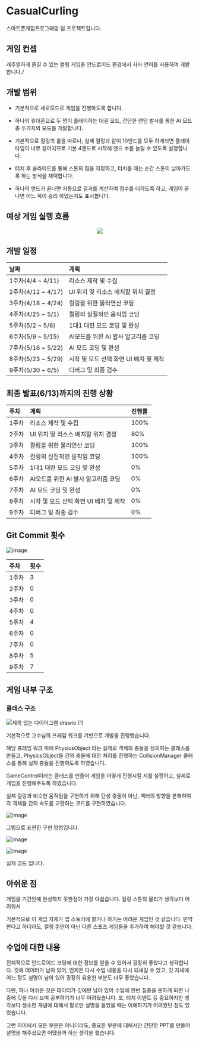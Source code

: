 # CasualCurling

스마트폰게임프로그래밍 텀 프로젝트입니다.

## 게임 컨셉

캐주얼하게 즐길 수 있는 컬링 게임을 안드로이드 환경에서 자바 언어를 사용하여 개발합니다./

## 개발 범위

 * 기본적으로 세로모드로 게임을 진행하도록 합니다.

 * 하나의 휴대폰으로 두 명이 플레이하는 대결 모드, 간단한 랜덤 발사를 통한 AI 모드 총 두가지의 모드를 개발합니다.

 * 기본적으로 컬링의 룰을 따르나, 실제 컬링과 같이 10엔드를 모두 하게되면 플레이 타임이 너무 길어지므로 기본 4엔드로 시작해 엔드 수를 늘릴 수 있도록 설정합니다.

 * 터치 후 슬라이드를 통해 스톤의 힘을 지정하고, 터치를 때는 순간 스톤이 날아가도록 하는 방식을 채택합니다.

 * 하나의 엔드가 끝나면 자동으로 결과를 계산하여 점수를 더하도록 하고, 게임이 끝나면 어느 쪽이 승리 하였는지도 표시합니다.

## 예상 게임 실행 흐름
<p align="center">
  <img src="https://user-images.githubusercontent.com/34495894/229641808-03586413-cb52-4dd9-99e1-9d53bc8a4b98.PNG">
</p>

## 개발 일정

|날짜|계획|
|:---|:--------------------|
|1주차(4/4 ~ 4/11)|리소스 제작 및 수집|
|2주차(4/12 ~ 4/17)|UI 위치 및 리소스 배치할 위치 결정|
|3주차(4/18 ~ 4/24)|컬링을 위한 물리연산 코딩|
|4주차(4/25 ~ 5/1)|컬링의 실질적인 움직임 코딩|
|5주차(5/2 ~ 5/8)|1대1 대련 모드 코딩 및 완성|
|6주차(5/9 ~ 5/15)|AI모드를 위한 AI 발사 알고리즘 코딩|
|7주차(5/16 ~ 5/22)|AI 모드 코딩 및 완성|
|8주차(5/23 ~ 5/29)|시작 및 모드 선택 화면 UI 배치 및 제작|
|9주차(5/30 ~ 6/5)|디버그 및 최종 검수|







## 최종 발표(6/13)까지의 진행 상황

|주차|계획|진행률|
|:---|:---|:---|
|1주차|리소스 제작 및 수집|100%|
|2주차|UI 위치 및 리소스 배치할 위치 결정|80%|
|3주차|컬링을 위한 물리연산 코딩|100%|
|4주차|컬링의 실질적인 움직임 코딩|100%|
|5주차|1대1 대련 모드 코딩 및 완성|0%|
|6주차|AI모드를 위한 AI 발사 알고리즘 코딩|0%|
|7주차|AI 모드 코딩 및 완성|0%|
|8주차|시작 및 모드 선택 화면 UI 배치 및 제작|0%|
|9주차|디버그 및 최종 검수|0%|








## Git Commit 횟수

![image](https://github.com/sadending82/CasualCurling/assets/34495894/6eda4b6e-3048-4efd-9699-d95e8dad70ad)


|주차|횟수|
|:---|:---|
|1주차|3|
|2주차|0|
|3주차|0|
|4주차|0|
|5주차|4|
|6주차|0|
|7주차|0|
|8주차|5|
|9주차|7|



## 게임 내부 구조

### 클래스 구조

![제목 없는 다이어그램 drawio (1)](https://github.com/sadending82/CasualCurling/assets/34495894/e410b1f9-a501-4eed-9ad6-1909cac467ef)


기본적으로 교수님의 프레임 워크를 기반으로 개발을 진행했습니다.

해당 프레임 워크 위에 PhysicsObject 라는 실제로 객체의 충돌을 정의하는 클래스를 만들고, PhysicsObject들 간의 충돌에 대한 처리를 진행하는 CollisionManager 클래스를 통해 실제 충돌을 진행하도록 하였습니다.

GameControl이라는 클래스를 만들어 게임을 어떻게 진행시킬 지를 설정하고, 실제로 게임을 진행해주도록 하였습니다.



실제 컬링과 비슷한 움직임을 구현하기 위해 탄성 충돌이 아닌, 벡터의 방향을 분해하여 각 객체들 간의 속도를 교환하는 코드를 구현하였습니다.

![image](https://github.com/sadending82/CasualCurling/assets/34495894/e577e54b-bb1d-4cd8-8431-6d4c5bc95197)

그림으로 표현한 구현 방법입니다.



![image](https://github.com/sadending82/CasualCurling/assets/34495894/f374543b-c655-4fba-bf14-d10dc988ef43)

![image](https://github.com/sadending82/CasualCurling/assets/34495894/ecbf8704-f5d4-477f-8783-1855c43af233)


실제 코드 입니다.



## 아쉬운 점

게임을 기간안에 완성하지 못한점이 가장 아쉽습니다. 컬링 스톤의 물리가 생각보다 어려워서 

기본적으로 이 게임 자체가 앱 스토어에 팔거나 하기는 어려운 게임인 것 같습니다. 만약 판다고 하더라도, 컬링 뿐만이 아닌 다른 스포츠 게임들을 추가하여 해야할 것 같습니다.





## 수업에 대한 내용

전체적으로 안드로이드 코딩에 대한 정보를 얻을 수 있어서 굉장히 좋았다고 생각합니다.
깃에 데이터가 남아 있어, 언제든 다시 수업 내용을 다시 되새길 수 있고, 깃 자체에 어느 정도 설명이 남아 있어 굉장히 유용한 부분도 너무 좋았습니다.

다만, 하나 아쉬운 것은 데이터가 깃에만 남아 있어 수업에 한번 집중을 못하게 되면 나중에 깃을 다시 보며 공부하기가 너무 어려웠습니다.
또, 터치 이벤트 등 중요하지만 생각보다 생소한 개념에 대해서 말로만 설명을 들었을 때는 이해하기가 어려웠던 점도 있었습니다.

그런 의미에서 모든 부분은 아니더라도, 중요한 부분에 대해서만 간단한 PPT를 만들어 설명을 해주셨으면 어땠을까 하는 생각을 했습니다.







